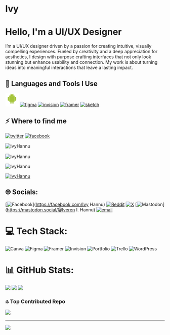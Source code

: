 # Ivy
<h1>Hello, I'm a UI/UX Designer</h1>
<p>I’m a UI/UX designer driven by a passion for creating intuitive, visually compelling experiences. Fueled by creativity and a deep appreciation for aesthetics, I design with purpose crafting interfaces that not only look stunning but enhance usability and connection. My work is about turning ideas into meaningful interactions that leave a lasting impact.</p>
<h2>🚀 Languages and Tools I Use</h2>
<p><a target="_blank" href="https://raw.githubusercontent.com/devicons/devicon/master/icons/android/android-original-wordmark.svg" style="display: inline-block;"><img src="https://raw.githubusercontent.com/devicons/devicon/master/icons/android/android-original-wordmark.svg" alt="android" width="42" height="42" /></a>
<a target="_blank" href="https://www.vectorlogo.zone/logos/figma/figma-icon.svg" style="display: inline-block;"><img src="https://www.vectorlogo.zone/logos/figma/figma-icon.svg" alt="figma" width="42" height="42" /></a>
<a target="_blank" href="https://www.vectorlogo.zone/logos/invisionapp/invisionapp-icon.svg" style="display: inline-block;"><img src="https://www.vectorlogo.zone/logos/invisionapp/invisionapp-icon.svg" alt="invision" width="42" height="42" /></a>
<a target="_blank" href="https://www.vectorlogo.zone/logos/framer/framer-icon.svg" style="display: inline-block;"><img src="https://www.vectorlogo.zone/logos/framer/framer-icon.svg" alt="framer" width="42" height="42" /></a>
<a target="_blank" href="https://www.vectorlogo.zone/logos/sketchapp/sketchapp-icon.svg" style="display: inline-block;"><img src="https://www.vectorlogo.zone/logos/sketchapp/sketchapp-icon.svg" alt="sketch" width="42" height="42" /></a></p>
<h2>⚡️ Where to find me</h2>
<p><a target="_blank" href="https://twitter.com/@ihannu28" style="display: inline-block;"><img src="https://img.shields.io/badge/twitter-x?style=for-the-badge&logo=x&logoColor=white&color=%230f1419" alt="twitter" /></a>
<a target="_blank" href="https://www.facebook.com/Ivy Hannu" style="display: inline-block;"><img src="https://img.shields.io/badge/facebook-logo?style=for-the-badge&logo=facebook&logoColor=white&color=%230866ff" alt="facebook" /></a></p>
<p><img align="center" src="https://github-readme-stats.vercel.app/api?username=IvyHannu&show_icons=true&locale=en" alt="IvyHannu" /></p>
<p><img align="center" src="https://github-readme-streak-stats.herokuapp.com/?user=IvyHannu&" alt="IvyHannu" /></p>
<p><img src="https://github-readme-stats.vercel.app/api/top-langs?username=IvyHannu&show_icons=true&locale=en&layout=compact" alt="IvyHannu" /></p>
<p><a href="https://github.com/ryo-ma/github-profile-trophy"><img src="https://github-profile-trophy.vercel.app/?username=IvyHannu" alt="IvyHannu" /></a></p>



## 🌐 Socials:
[![Facebook](https://img.shields.io/badge/Facebook-%231877F2.svg?logo=Facebook&logoColor=white)](https://facebook.com/Ivy Hannu) [![Reddit](https://img.shields.io/badge/Reddit-%23FF4500.svg?logo=Reddit&logoColor=white)](https://reddit.com/user/u/tuella28) [![X](https://img.shields.io/badge/X-black.svg?logo=X&logoColor=white)](https://x.com/@ihannu28) [![Mastodon](https://img.shields.io/badge/-MASTODON-%232B90D9?logo=mastodon&logoColor=white)](https://mastodon.social/@Iveren I. Hannu) [![email](https://img.shields.io/badge/Email-D14836?logo=gmail&logoColor=white)](mailto:ivy.hannu@gmail.com) 

# 💻 Tech Stack:
![Canva](https://img.shields.io/badge/Canva-%2300C4CC.svg?style=for-the-badge&logo=Canva&logoColor=white) ![Figma](https://img.shields.io/badge/figma-%23F24E1E.svg?style=for-the-badge&logo=figma&logoColor=white) ![Framer](https://img.shields.io/badge/Framer-black?style=for-the-badge&logo=framer&logoColor=blue) ![Invision](https://img.shields.io/badge/invision-FF3366?style=for-the-badge&logo=invision&logoColor=white) ![Portfolio](https://img.shields.io/badge/Portfolio-%23000000.svg?style=for-the-badge&logo=firefox&logoColor=#FF7139) ![Trello](https://img.shields.io/badge/Trello-%23026AA7.svg?style=for-the-badge&logo=Trello&logoColor=white) ![WordPress](https://img.shields.io/badge/WordPress-%23117AC9.svg?style=for-the-badge&logo=WordPress&logoColor=white)
# 📊 GitHub Stats:
![](https://github-readme-stats.vercel.app/api?username=IvyHannu&theme=midnight-purple&hide_border=false&include_all_commits=true&count_private=false)
![](https://nirzak-streak-stats.vercel.app/?user=IvyHannu&theme=midnight-purple&hide_border=false)
![](https://github-readme-stats.vercel.app/api/top-langs/?username=IvyHannu&theme=midnight-purple&hide_border=false&include_all_commits=true&count_private=false&layout=compact)

### 🔝 Top Contributed Repo
![](https://github-contributor-stats.vercel.app/api?username=IvyHannu&limit=5&theme=midnight-purple&combine_all_yearly_contributions=true)

---
[![](https://visitcount.itsvg.in/api?id=IvyHannu&icon=0&color=9)](https://visitcount.itsvg.in)

<!-- Proudly created with GPRM ( https://gprm.itsvg.in ) -->
